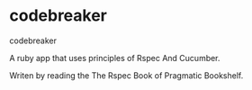 codebreaker
===========

codebreaker

A ruby app that uses principles of Rspec And Cucumber.

Writen by reading the The Rspec Book of Pragmatic Bookshelf.
